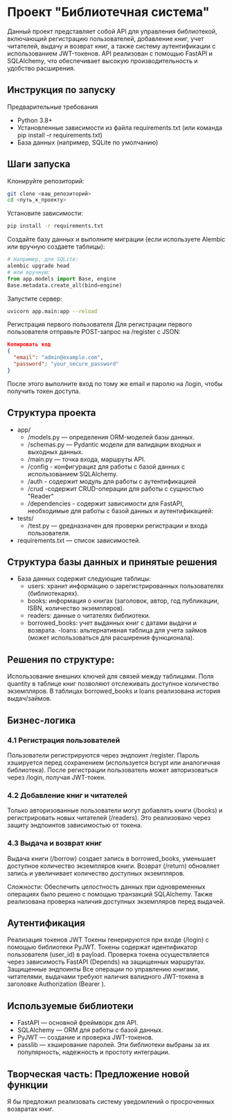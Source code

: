 # Проект "Библиотечная система"

Данный проект представляет собой API для управления библиотекой, включающий регистрацию пользователей, добавление книг, учет читателей, выдачу и возврат книг, а также систему аутентификации с использованием JWT-токенов. API реализован с помощью FastAPI и SQLAlchemy, что обеспечивает высокую производительность и удобство расширения.

## Инструкция по запуску

Предварительные требования
- Python 3.8+
- Установленные зависимости из файла requirements.txt (или команда pip install -r requirements.txt)
- База данных (например, SQLite по умолчанию)


## Шаги запуска
Клонируйте репозиторий:
```sh
git clone <ваш_репозиторий>
cd <путь_к_проекту>
```

Установите зависимости:
```sh
pip install -r requirements.txt
```

Создайте базу данных и выполните миграции (если используете Alembic или вручную создаете таблицы):
```python
# Например, для SQLite:
alembic upgrade head
# или вручную:
from app.models import Base, engine
Base.metadata.create_all(bind=engine)
```

Запустите сервер:
```sh
uvicorn app.main:app --reload
```

Регистрация первого пользователя
Для регистрации первого пользователя отправьте POST-запрос на /register с JSON:

```json
Копировать код
{
  "email": "admin@example.com",
  "password": "your_secure_password"
}
```
После этого выполните вход по тому же email и паролю на /login, чтобы получить токен доступа.

## Структура проекта
- app/
    - /models.py — определения ORM-моделей базы данных.
    - /schemas.py — Pydantic модели для валидации входных и выходных данных.
    - /main.py — точка входа, маршруты API.
    - /config - конфигурациz для работы с базой данных с использованием SQLAlchemy.
    - /auth - cодержит модуль для работы с аутентификацией
    - /crud -содержит CRUD-операции для работы с сущностью "Reader"
    - /dependencies - содержит зависимости для FastAPI, необходимые для работы с базой данных и аутентификацией:
- tests/
    - /test.py — gредназначен для проверки регистрации и входа пользователя.
- requirements.txt — список зависимостей.


## Структура базы данных и принятые решения

- База данных содержит следующие таблицы:
    - users: хранит информацию о зарегистрированных пользователях (библиотекарях).
    - books: информация о книгах (заголовок, автор, год публикации, ISBN, количество экземпляров).
    - readers: данные о читателях библиотеки.
    - borrowed_books: учет выданных книг с датами выдачи и возврата.
    -loans: альтернативная таблица для учета займов (может использоваться для расширения функционала).


## Решения по структуре:

Использование внешних ключей для связей между таблицами.
Поля quantity в таблице книг позволяют отслеживать доступное количество экземпляров.
В таблицах borrowed_books и loans реализована история выдач/займов.
## Бизнес-логика
### 4.1 Регистрация пользователей
Пользователи регистрируются через эндпоинт /register. Пароль хэшируется перед сохранением (используется bcrypt или аналогичная библиотека). После регистрации пользователь может авторизоваться через /login, получая JWT-токен.

### 4.2 Добавление книг и читателей
Только авторизованные пользователи могут добавлять книги (/books) и регистрировать новых читателей (/readers). Это реализовано через защиту эндпоинтов зависимостью от токена.

### 4.3 Выдача и возврат книг
Выдача книги (/borrow) создает запись в borrowed_books, уменьшает доступное количество экземпляров книги. Возврат (/return) обновляет запись и увеличивает количество доступных экземпляров.

Сложности: Обеспечить целостность данных при одновременных операциях было решено с помощью транзакций SQLAlchemy. Также реализована проверка наличия доступных экземпляров перед выдачей.

## Аутентификация
Реализация токенов JWT
Токены генерируются при входе (/login) с помощью библиотеки PyJWT.
Токены содержат идентификатор пользователя (user_id) в payload.
Проверка токена осуществляется через зависимость FastAPI (Depends) на защищенных маршрутах.
Защищенные эндпоинты
Все операции по управлению книгами, читателями, выдачами требуют наличия валидного JWT-токена в заголовке Authorization (Bearer <token>).

## Используемые библиотеки
- FastAPI — основной фреймворк для API.
- SQLAlchemy — ORM для работы с базой данных.
- PyJWT — создание и проверка JWT-токенов.
- passlib — хэширование паролей.
Эти библиотеки выбраны за их популярность, надежность и простоту интеграции.

## Творческая часть: Предложение новой функции
Я бы предложил реализовать систему уведомлений о просроченных возвратах книг.
